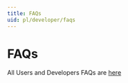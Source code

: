 ```yaml
---
title: FAQs
uid: pl/developer/faqs
---
```


# FAQs

All Users and Developers FAQs are [here](xref:en/user-guide/installing/faq)
